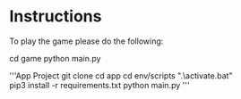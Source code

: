 # Instructions
To play the game please do the following:

cd game
python main.py



'''App Project
git clone
cd app
cd env/scripts
".\activate.bat"    
pip3 install -r requirements.txt
python main.py
'''